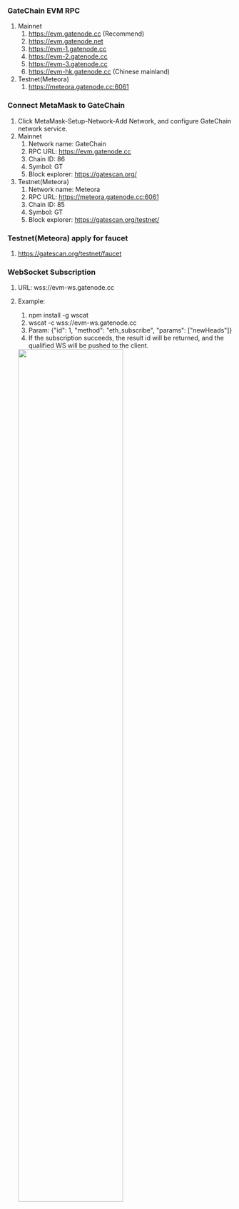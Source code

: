 ### GateChain EVM RPC
1. Mainnet
	1. https://evm.gatenode.cc (Recommend)
  	2. https://evm.gatenode.net
  	3. https://evm-1.gatenode.cc
  	4. https://evm-2.gatenode.cc
  	5. https://evm-3.gatenode.cc
	6. https://evm-hk.gatenode.cc (Chinese mainland)
2. Testnet(Meteora)
  	1. https://meteora.gatenode.cc:6061
### Connect MetaMask to GateChain
1. Click MetaMask-Setup-Network-Add Network, and configure GateChain network service.
2. Mainnet
  	1. Network name: GateChain
  	2. RPC URL: https://evm.gatenode.cc
  	3. Chain ID: 86
  	4. Symbol: GT
  	5. Block explorer: https://gatescan.org/
3. Testnet(Meteora)
  	1. Network name: Meteora
  	2. RPC URL: https://meteora.gatenode.cc:6061
  	3. Chain ID: 85
  	4. Symbol: GT
  	5. Block explorer: https://gatescan.org/testnet/
### Testnet(Meteora) apply for faucet
1. https://gatescan.org/testnet/faucet
### WebSocket Subscription
1. URL: wss://evm-ws.gatenode.cc
2. Example:
 	1. npm install -g wscat
  	2. wscat -c wss://evm-ws.gatenode.cc
  	3. Param:   {"id": 1, "method": "eth_subscribe", "params": ["newHeads"]}
  	4. If the subscription succeeds, the result id will be returned, and the qualified WS will be pushed to the client.
  	
  	<img src="../../images/websocket.png"  height=70% width=70%>